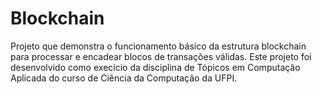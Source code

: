 # Blockchain
Projeto que demonstra o funcionamento básico da estrutura blockchain para processar e encadear blocos de transações válidas.  Este projeto foi desenvolvido como execício da disciplina de Tópicos em Computação Aplicada do curso de Ciência da Computação da UFPI.
